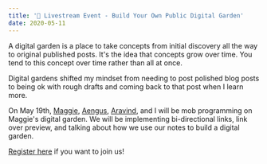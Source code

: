 ```yaml
---
title: '📆 Livestream Event - Build Your Own Public Digital Garden'
date: 2020-05-11
---
```


A digital garden is a place to take concepts from initial discovery all the way to original published posts. It's the idea that concepts grow over time. You tend to this concept over time rather than all at once.

Digital gardens shifted my mindset from needing to post polished blog posts to being ok with rough drafts and coming back to that post when I learn more.

On May 19th, [Maggie](https://twitter.com/Mappletons), [Aengus](https://twitter.com/aengusmcmillin), [Aravind](https://twitter.com/aravindballa), and I will be mob programming on Maggie's digital garden. We will be implementing bi-directional links, link over preview, and talking about how we use our notes to build a digital garden.

[Register here](https://egghead.io/s/2020-05-19-digital-garden-live-stream) if you want to join us!
